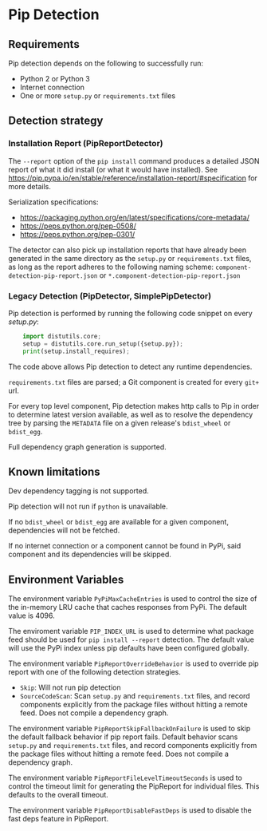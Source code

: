 # Pip Detection

## Requirements

Pip detection depends on the following to successfully run:

- Python 2 or Python 3
- Internet connection
- One or more `setup.py` or `requirements.txt` files

## Detection strategy

### Installation Report (PipReportDetector)
The `--report` option of the `pip install` command produces a detailed JSON report of what it did install (or what it would have installed). 
See https://pip.pypa.io/en/stable/reference/installation-report/#specification for more details.

Serialization specifications:
- https://packaging.python.org/en/latest/specifications/core-metadata/
- https://peps.python.org/pep-0508/
- https://peps.python.org/pep-0301/

The detector can also pick up installation reports that have already been generated in the same directory as the `setup.py` or `requirements.txt` files, 
as long as the report adheres to the following naming scheme: `component-detection-pip-report.json` or `*.component-detection-pip-report.json`

### Legacy Detection (PipDetector, SimplePipDetector)

Pip detection is performed by running the following code snippet on every *setup.py*:

```python
    import distutils.core;
    setup = distutils.core.run_setup({setup.py});
    print(setup.install_requires);
```

The code above allows Pip detection to detect any runtime dependencies.

`requirements.txt` files are parsed; a Git component is created for every `git+` url.

For every top level component, Pip detection makes http calls to Pip in order to determine latest version available, as well as to resolve the dependency tree by parsing the `METADATA` file on a given release's `bdist_wheel` or `bdist_egg`.

Full dependency graph generation is supported.

## Known limitations

Dev dependency tagging is not supported.

Pip detection will not run if `python` is unavailable.

If no `bdist_wheel` or `bdist_egg` are available for a given component, dependencies will not be fetched.

If no internet connection or a component cannot be found in PyPi, said component and its dependencies will be skipped.

## Environment Variables

The environment variable `PyPiMaxCacheEntries` is used to control the size of the in-memory LRU cache that caches responses from PyPi.
The default value is 4096.

The enviroment variable `PIP_INDEX_URL` is used to determine what package feed should be used for `pip install --report` detection.
The default value will use the PyPi index unless pip defaults have been configured globally.

The environment variable `PipReportOverrideBehavior` is used to override pip report with one of the following detection strategies.
- `Skip`: Will not run pip detection
- `SourceCodeScan`: Scan `setup.py` and `requirements.txt` files, and record components explicitly from the package files without hitting a remote feed. Does not compile a dependency graph.

The environment variable `PipReportSkipFallbackOnFailure` is used to skip the default fallback behavior if pip report fails. Default behavior scans `setup.py` and `requirements.txt` files, and record components explicitly from the package files without hitting a remote feed. Does not compile a dependency graph.

The environment variable `PipReportFileLevelTimeoutSeconds` is used to control the timeout limit for generating the PipReport for individual files. This defaults to the overall timeout.

The environment variable `PipReportDisableFastDeps` is used to disable the fast deps feature in PipReport.
